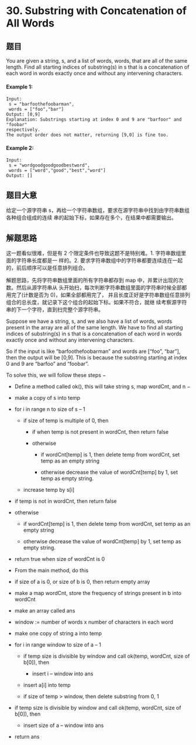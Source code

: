 ﻿# 30. Substring with Concatenation of All Words
## 题⽬
You are given a string, s, and a list of words, words, that are all of the same length. Find all
starting indices of substring(s) in s that is a concatenation of each word in words exactly once and
without any intervening characters.
#### Example 1:
```
Input:
 s = "barfoothefoobarman",
 words = ["foo","bar"]
Output: [0,9]
Explanation: Substrings starting at index 0 and 9 are "barfoor" and "foobar"
respectively.
The output order does not matter, returning [9,0] is fine too.
```
#### Example 2:
```
Input:
 s = "wordgoodgoodgoodbestword",
 words = ["word","good","best","word"]
Output: []
```
## 题⽬⼤意
给定⼀个源字符串 s，再给⼀个字符串数组，要求在源字符串中找到由字符串数组各种组合组成的连续
串的起始下标，如果存在多个，在结果中都需要输出。
## 解题思路
这⼀题看似很难，但是有 2 个限定条件也导致这题不是特别难。1. 字符串数组里面的字符串⻓度都是⼀
样的。2. 要求字符串数组中的字符串都要连续连在⼀起的，前后顺序可以是任意排列组合。

解题思路，先将字符串数组里面的所有字符串都存到 map 中，并累计出现的次数。然后从源字符串从
头开始扫，每次判断字符串数组里面的字符串时候全部都⽤完了(计数是否为 0)，如果全部都⽤完了，
并且⻓度正好是字符串数组任意排列组合的总⻓度，就记录下这个组合的起始下标。如果不符合，就继
续考察源字符串的下⼀个字符，直到扫完整个源字符串。

Suppose we have a string, s, and we also have a list of words, words present in the array are all of the same length. We have to find all starting indices of substring(s) in s that is a concatenation of each word in words exactly once and without any intervening characters.

So if the input is like “barfoothefoobarman” and words are \[“foo”, “bar”\], then the output will be \[0,9\]. This is because the substring starting at index 0 and 9 are “barfoo” and “foobar”.

To solve this, we will follow these steps −

- Define a method called ok(), this will take string s, map wordCnt, and n −
    
- make a copy of s into temp
    
- for i in range n to size of s – 1
    
    - if size of temp is multiple of 0, then
        
        - if when temp is not present in wordCnt, then return false
            
        - otherwise
            
            - if wordCnt\[temp\] is 1, then delete temp from wordCnt, set temp as an empty string
                
            - otherwise decrease the value of wordCnt\[temp\] by 1, set temp as empty string.
                
    - increase temp by s\[i\]
        
- if temp is not in wordCnt, then return false
    
- otherwise
    
    - if wordCnt\[temp\] is 1, then delete temp from wordCnt, set temp as an empty string
        
    - otherwise decrease the value of wordCnt\[temp\] by 1, set temp as empty string.
        
- return true when size of wordCnt is 0
    
- From the main method, do this
    
- if size of a is 0, or size of b is 0, then return empty array
    
- make a map wordCnt, store the frequency of strings present in b into wordCnt
    
- make an array called ans
    
- window := number of words x number of characters in each word
    
- make one copy of string a into temp
    
- for i in range window to size of a – 1
    
    - if temp size is divisible by window and call ok(temp, wordCnt, size of b\[0\]), then
        
        - insert i – window into ans
            
    - insert a\[i\] into temp
        
    - if size of temp > window, then delete substring from 0, 1
        
- if temp size is divisible by window and call ok(temp, wordCnt, size of b\[0\]), then
    
    - insert size of a – window into ans
        
- return ans